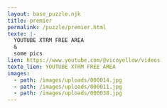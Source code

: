 ```yaml
---
layout: base_puzzle.njk
title: premier
permalink: /puzzle/premier.html
texte: |-
  YOUTUBE XTRM FREE AREA
  &
  some pics 
lien: https://www.youtube.com/@vicoyellow/videos
texte_lien: YOUTUBE XTRM FREE AREA
images:
  - path: /images/uploads/000014.jpg
  - path: /images/uploads/000011.jpg
  - path: /images/uploads/000038.jpg
---
```

